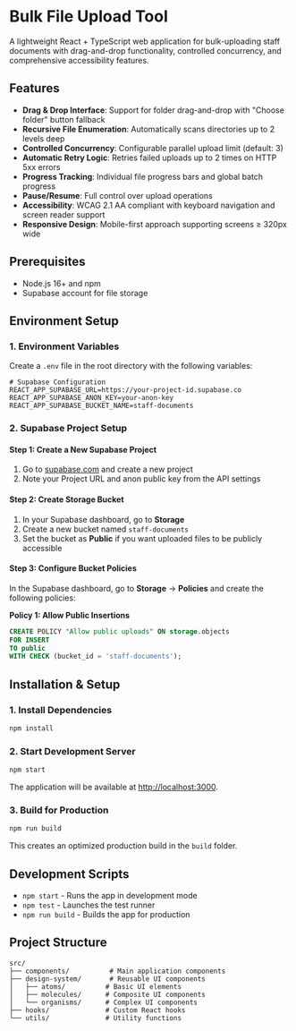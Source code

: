 # Bulk File Upload Tool

A lightweight React + TypeScript web application for bulk-uploading staff documents with drag-and-drop functionality, controlled concurrency, and comprehensive accessibility features.

## Features

- **Drag & Drop Interface**: Support for folder drag-and-drop with "Choose folder" button fallback
- **Recursive File Enumeration**: Automatically scans directories up to 2 levels deep
- **Controlled Concurrency**: Configurable parallel upload limit (default: 3)
- **Automatic Retry Logic**: Retries failed uploads up to 2 times on HTTP 5xx errors
- **Progress Tracking**: Individual file progress bars and global batch progress
- **Pause/Resume**: Full control over upload operations
- **Accessibility**: WCAG 2.1 AA compliant with keyboard navigation and screen reader support
- **Responsive Design**: Mobile-first approach supporting screens ≥ 320px wide

## Prerequisites

- Node.js 16+ and npm
- Supabase account for file storage

## Environment Setup

### 1. Environment Variables

Create a `.env` file in the root directory with the following variables:

```env
# Supabase Configuration
REACT_APP_SUPABASE_URL=https://your-project-id.supabase.co
REACT_APP_SUPABASE_ANON_KEY=your-anon-key
REACT_APP_SUPABASE_BUCKET_NAME=staff-documents
```

### 2. Supabase Project Setup

#### Step 1: Create a New Supabase Project

1. Go to [supabase.com](https://supabase.com) and create a new project
2. Note your Project URL and anon public key from the API settings

#### Step 2: Create Storage Bucket

1. In your Supabase dashboard, go to **Storage**
2. Create a new bucket named `staff-documents`
3. Set the bucket as **Public** if you want uploaded files to be publicly accessible

#### Step 3: Configure Bucket Policies

In the Supabase dashboard, go to **Storage** → **Policies** and create the following policies:

**Policy 1: Allow Public Insertions**
```sql
CREATE POLICY "Allow public uploads" ON storage.objects
FOR INSERT
TO public
WITH CHECK (bucket_id = 'staff-documents');
```


## Installation & Setup

### 1. Install Dependencies

```bash
npm install
```

### 2. Start Development Server

```bash
npm start
```

The application will be available at [http://localhost:3000](http://localhost:3000).

### 3. Build for Production

```bash
npm run build
```

This creates an optimized production build in the `build` folder.

## Development Scripts

- `npm start` - Runs the app in development mode
- `npm test` - Launches the test runner
- `npm run build` - Builds the app for production

## Project Structure

```
src/
├── components/          # Main application components
├── design-system/       # Reusable UI components
│   ├── atoms/          # Basic UI elements
│   ├── molecules/      # Composite UI components
│   └── organisms/      # Complex UI components
├── hooks/              # Custom React hooks
└── utils/              # Utility functions
```




















